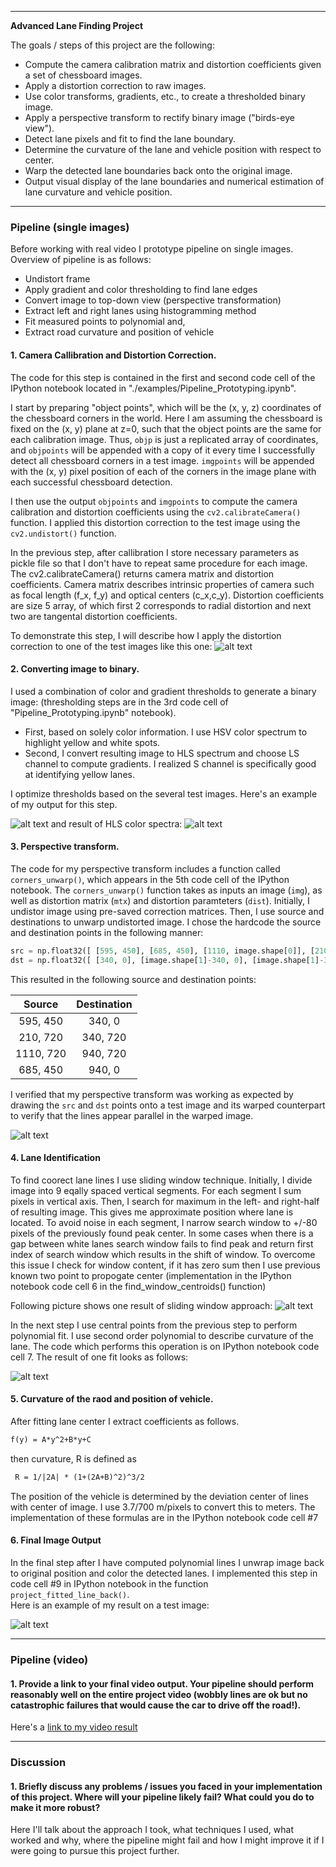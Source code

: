 
---

**Advanced Lane Finding Project**

The goals / steps of this project are the following:

* Compute the camera calibration matrix and distortion coefficients given a set of chessboard images.
* Apply a distortion correction to raw images.
* Use color transforms, gradients, etc., to create a thresholded binary image.
* Apply a perspective transform to rectify binary image ("birds-eye view").
* Detect lane pixels and fit to find the lane boundary.
* Determine the curvature of the lane and vehicle position with respect to center.
* Warp the detected lane boundaries back onto the original image.
* Output visual display of the lane boundaries and numerical estimation of lane curvature and vehicle position.

[//]: # (Image References)

[image1]: ./examples/test_undist.jpg "Undistorted"
[image2]: ./examples/road_undistort.jpg "Road Transformed"
[image3]: ./examples/binary_combo_example.jpg "Binary Example"
[image4]: ./examples/hls_color_space.jpg "HLS Color Space"
[image5]: ./examples/warped_straight_lines.jpg "Warp Example"
[image6]: ./examples/sliding_window.jpg "Sliding Window"
[image7]: ./examples/poly_fit_example.jpg "Fit Visual"
[image8]: ./examples/color_fit_lines.jpg "Curvature formula"
[image9]: ./examples/example_output.jpg "Output Image"
[video1]: ./project_video.mp4 "Video"


---
### Pipeline (single images)

Before working with real video I prototype pipeline on single images. Overview of pipeline is as follows:

* Undistort frame
* Apply gradient and color thresholding to find lane edges
* Convert image to top-down view (perspective transformation)
* Extract left and right lanes using histogramming method
* Fit measured points to polynomial and,
* Extract road curvature and position of vehicle

#### 1. Camera Callibration and Distortion Correction.

The code for this step is contained in the first and second code cell of the IPython notebook located in
"./examples/Pipeline\_Prototyping.ipynb".

I start by preparing "object points", which will be the (x, y, z) coordinates of the chessboard corners in the world.
Here I am assuming the chessboard is fixed on the (x, y) plane at z=0, such that the object points are the same for each
calibration image.  Thus, `objp` is just a replicated array of coordinates, and `objpoints` will be appended with a copy of
it every time I successfully detect all chessboard corners in a test image. `imgpoints` will be appended with the
(x, y) pixel position of each of the corners in the image plane with each successful chessboard detection.

I then use the output `objpoints` and `imgpoints` to compute the camera calibration and distortion coefficients using the
`cv2.calibrateCamera()` function.  I applied this distortion correction to the test image using the `cv2.undistort()` 
function.

In the previous step, after callibration I store necessary parameters as pickle file so that I don't have to repeat
same procedure for each image. The cv2.calibrateCamera() returns camera matrix and distortion coefficients. 
Camera matrix describes intrinsic properties of camera such as focal length (f\_x, f\_y) and optical centers 
(c\_x,c\_y). Distortion coefficients are size 5 array, of which first 2 corresponds to radial distortion and 
next two are tangental distortion coefficients. 

To demonstrate this step, I will describe how I apply the distortion correction to one of the test images like this one:
![alt text][image2]

#### 2. Converting image to binary.

I used a combination of color and gradient thresholds to generate a binary image: (thresholding steps are 
in the 3rd code cell of "Pipeline\_Prototyping.ipynb" notebook).

* First, based on solely color information. I use HSV color spectrum to highlight yellow and white spots.
* Second, I convert resulting image to HLS spectrum and choose LS channel to compute gradients. I realized S channel is 
specifically good at identifying yellow lanes. 

I optimize thresholds based on the several test images. Here's an example of my output for this step.  

![alt text][image3]
and result of HLS color spectra:
![alt text][image4]

#### 3. Perspective transform. 

The code for my perspective transform includes a function called `corners_unwarp()`, 
which appears in the 5th code cell of the IPython notebook.  The `corners_unwarp()` function takes as inputs an image (`img`),
as well as distortion matrix (`mtx`) and distortion paramteters (`dist`). Initially, I undistor image using pre-saved 
correction matrices. Then, I use source and destinations to unwarp undistorted image. I chose the hardcode the source and 
destination points in the following manner:

```python
src = np.float32([ [595, 450], [685, 450], [1110, image.shape[0]], [210, image.shape[0]] ])
dst = np.float32([ [340, 0], [image.shape[1]-340, 0], [image.shape[1]-340, image.shape[0]], [340, image.shape[0]]])
```

This resulted in the following source and destination points:

| Source        | Destination   | 
|:-------------:|:-------------:| 
| 595, 450      | 340, 0        | 
| 210, 720      | 340, 720      |
| 1110, 720     | 940, 720      |
| 685, 450      | 940, 0        |

I verified that my perspective transform was working as expected by drawing the `src` and `dst` points onto a test image and 
its warped counterpart to verify that the lines appear parallel in the warped image.

![alt text][image5]

#### 4. Lane Identification
To find coorect lane lines I use sliding window technique. Initially, I divide image into 9 eqally spaced vertical segments.
For each segment I sum pixels in vertical axis. Then, I search for maximum in the left- and right-half of resulting image.
This gives me approximate position where lane is located. To avoid noise in each segment, I narrow search window 
to +/-80 pixels of the previously found peak center. In some cases when there is a gap between white lanes search window
fails to find peak and return first index of search window which results in the shift of window. To overcome this issue
I check for window content, if it has zero sum then I use previous known two point to propogate center (implementation
in the IPython notebook code cell 6 in the find\_window\_centroids() function)

Following picture shows one result of sliding window approach:
![alt text][image6]

In the next step I use central points from the previous step to perform polynomial fit. I use second order polynomial
to describe curvature of the lane. The code which performs this operation is on IPython notebook code cell 7. The result of 
one fit looks as follows:

![alt text][image7]

#### 5. Curvature of the raod and position of vehicle.

After fitting lane center I extract coefficients as follows. 

```latex
f(y) = A*y^2+B*y+C
```

then curvature, R is defined as 
```latex
 R = 1/|2A| * (1+(2A+B)^2)^3/2
```

The position of the vehicle is determined by the deviation center of lines with center of image. 
I use 3.7/700 m/pixels to convert this to meters. The implementation of these formulas are in the IPython notebook
code cell #7

#### 6. Final Image Output

In the final step after I have computed polynomial lines I unwrap image back to original position and color the 
detected lanes. I implemented this step in code cell #9 in IPython notebook in the function `project_fitted_line_back()`.  
Here is an example of my result on a test image:

![alt text][image9]

---

### Pipeline (video)

#### 1. Provide a link to your final video output.  Your pipeline should perform reasonably well on the entire project video (wobbly lines are ok but no catastrophic failures that would cause the car to drive off the road!).

Here's a [link to my video result](./project_video.mp4)

---

### Discussion

#### 1. Briefly discuss any problems / issues you faced in your implementation of this project.  Where will your pipeline likely fail?  What could you do to make it more robust?

Here I'll talk about the approach I took, what techniques I used, what worked and why, where the pipeline might fail and how I might improve it if I were going to pursue this project further.  
